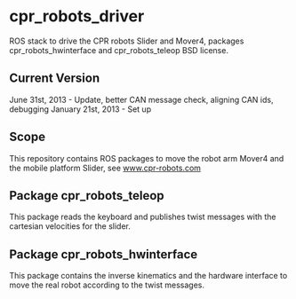 cpr_robots_driver
=================

ROS stack to drive the CPR robots Slider and Mover4, packages cpr_robots_hwinterface and cpr_robots_teleop 
BSD license.


Current Version
-----------------
June 31st, 2013    - Update, better CAN message check, aligning CAN ids, debugging 
January 21st, 2013 - Set up

Scope
-----------------
This repository contains ROS packages to move the robot arm Mover4 and the mobile platform Slider, see www.cpr-robots.com

Package cpr_robots_teleop
-----------------
This package reads the keyboard and publishes twist messages with the cartesian velocities for the slider.

Package cpr_robots_hwinterface
-----------------
This package contains the inverse kinematics and the hardware interface to move the real robot according to the twist messages.

